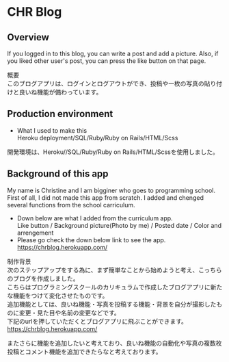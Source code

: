 # CHR Blog  

## Overview<br>
If you logged in to this blog, you can write a post and add a picture. Also, if you liked other user's post, you can press the like button on that page.<br>

概要<br>
このブログアプリは、ログインとログアウトができ、投稿や一枚の写真の貼り付けと良いね機能が備わっています。<br>

## Production environment<br>
* What I used to make this  
Heroku deployment/SQL/Ruby/Ruby on Rails/HTML/Scss<br>

開発環境は、Heroku//SQL/Ruby/Ruby on Rails/HTML/Scssを使用しました。

## Background of this app<br>
My name is Christine and I am bigginer who goes to programming school.  
First of all, I did not made this app from scratch.
I added and chenged several functions from the school carriculum.<br>


* Down below are what I added from the curriculum app.  
 Like button / Background picture(Photo by me) / Posted date / Color and arrengement<br>
* Please go check the down below link to see the app.<br>
 https://chrblog.herokuapp.com/ <br>

制作背景<br>
次のステップアップをする為に、まず簡単なことから始めようと考え、こっちらのブログを作成しました。<br>
こちらはプログラミングスクールのカリキュラムで作成したブログアプリに新たな機能をつけて変化させたものです。<br> 
追加機能としては、良いね機能・写真を投稿する機能・背景を自分が撮影したものに変更・見た目や名前の変更などです。<br>
下記のurlを押していただくとブログアプリに飛ぶことができます。<br>
https://chrblog.herokuapp.com/ <br>

またさらに機能を追加したいと考えており、良いね機能の自動化や写真の複数枚投稿とコメント機能を追加できたらなと考えております。<br>
